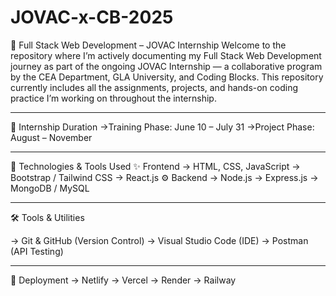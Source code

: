# JOVAC-x-CB-2025
🚀 Full Stack Web Development – JOVAC Internship
Welcome to the repository where I’m actively documenting my Full Stack Web Development journey as part of the ongoing JOVAC Internship — a collaborative program by the CEA Department, GLA University, and Coding Blocks.
This repository currently includes all the assignments, projects, and hands-on coding practice I’m working on throughout the internship.
_________________________________________________________________________________________________________________________________________________________________

📅 Internship Duration
->Training Phase: June 10 – July 31
->Project Phase: August – November
_________________________________________________________________________________________________________________________________________________________________

🧰 Technologies & Tools Used
✨ Frontend
   -> HTML, CSS, JavaScript
   -> Bootstrap / Tailwind CSS
   -> React.js
⚙️ Backend
   -> Node.js
   -> Express.js
   -> MongoDB / MySQL
______________________________________________________________________________________________________________________________________________________________
🛠 Tools & Utilities

 -> Git & GitHub (Version Control)
 -> Visual Studio Code (IDE)
 -> Postman (API Testing)
_________________________________________________________________________________________________________________________________________________________________

🚀 Deployment
  -> Netlify
  -> Vercel
  -> Render
  -> Railway

